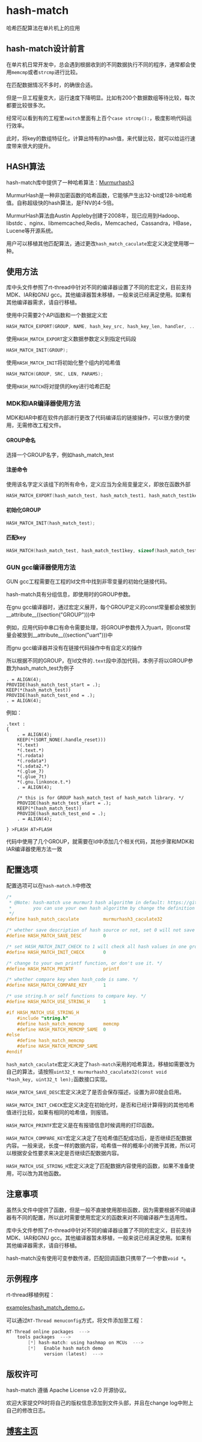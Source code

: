 # hash-match

哈希匹配算法在单片机上的应用

## hash-match设计前言

在单片机日常开发中，总会遇到根据收到的不同数据执行不同的程序，通常都会使用`memcmp`或者`strcmp`进行比较。

在匹配数据情况不多时，的确很合适。

但是一旦工程量变大，运行速度下降明显。比如有200个数据数组等待比较，每次都要比较很多次。

经常可以看到有的工程里`switch`里面有上百个`case strcmp():`，极度影响代码运行效率。

此时，将key的数组特征化，计算出特有的hash值，来代替比较，就可以给运行速度带来很大的提升。

## HASH算法

hash-match库中提供了一种哈希算法：[Murmurhash3](https://github.com/aappleby/smhasher)

MurmurHash是一种非加密函数的哈希函数，它能够产生出32-bit或128-bit哈希值。自称超级快的hash算法，是FNV的4-5倍。

MurmurHash算法由Austin Appleby创建于2008年，现已应用到Hadoop、libstdc 、nginx、libmemcached,Redis，Memcached，Cassandra，HBase，Lucene等开源系统。

用户可以移植其他匹配算法，通过更改`hash_match_caculate`宏定义决定使用哪一种。

## 使用方法

库中头文件参照了rt-thread中针对不同的编译器设置了不同的宏定义，目前支持MDK、IAR和GNU gcc。其他编译器暂未移植，一般来说已经满足使用。如果有其他编译器需求，请自行移植。

使用中只需要2个API函数和一个数据定义宏

```c
HASH_MATCH_EXPORT(GROUP, NAME, hash_key_src, hash_key_len, handler, ...);
```

使用`HASH_MATCH_EXPORT`定义数据参数定义到指定代码段

```c
HASH_MATCH_INIT(GROUP);
```

使用`HASH_MATCH_INIT`将初始化整个组内的哈希值

```c
HASH_MATCH(GROUP, SRC, LEN, PARAMS);
```

使用`HASH_MATCH`将对提供的key进行哈希匹配

### MDK和IAR编译器使用方法

MDK和IAR中都在软件内部进行更改了代码编译后的链接操作，可以很方便的使用，无需修改工程文件。

#### GROUP命名

选择一个GROUP名字，例如hash_match_test

#### 注册命令

使用该名字定义该组下的所有命令，定义应当为全局变量定义，即放在函数外部

```c
HASH_MATCH_EXPORT(hash_match_test, hash_match_test1, hash_match_test1key, sizeof(hash_match_test1key), hash_match_test1func, "this is test 1");
```

#### 初始化GROUP

```c
HASH_MATCH_INIT(hash_match_test);
```

#### 匹配key

```c
HASH_MATCH(hash_match_test, hash_match_test1key, sizeof(hash_match_test1key), NULL);
```

### GUN gcc编译器使用方法

GUN gcc工程需要在工程的ld文件中找到非零变量的初始化链接代码。

hash-match具有分组信息，即使用时的GROUP参数。

在gnu gcc编译器时，通过宏定义展开，每个GROUP定义的const常量都会被放到__attribute__((section("GROUP")))中

例如，应用代码中串口有命令需要处理，将GROUP参数传入为uart，则const常量会被放到__attribute__((section("uart")))中

而gnu gcc编译器并没有在链接代码操作中有自定义的操作

所以根据不同的GROUP，在ld文件的`.text`段中添加代码，本例子将以GROUP参数为hash_match_test为例子

```ld
. = ALIGN(4);
PROVIDE(hash_match_test_start = .);
KEEP(*(hash_match_test))
PROVIDE(hash_match_test_end = .);
. = ALIGN(4);
```

例如：

```ld
.text :
{
    . = ALIGN(4);
    KEEP(*(SORT_NONE(.handle_reset)))
    *(.text)
    *(.text.*)
    *(.rodata)
    *(.rodata*)
    *(.sdata2.*)
    *(.glue_7)
    *(.glue_7t)
    *(.gnu.linkonce.t.*)
    . = ALIGN(4);

    /* this is for GROUP hash_match_test of hash_match library. */
    PROVIDE(hash_match_test_start = .);
    KEEP(*(hash_match_test))
    PROVIDE(hash_match_test_end = .);
    . = ALIGN(4);

} >FLASH AT>FLASH 
```

代码中使用了几个GROUP，就需要在ld中添加几个相关代码，其他步骤和MDK和IAR编译器使用方法一致

## 配置选项

配置选项可以在`hash-match.h`中修改

```c
/*
 * @Note: hash-match use murmur3 hash algorithm in default: https://github.com/aappleby/smhasher.
 *        you can use your own hash algorithm by change the definition "hash_match_caculate".
 */
#define hash_match_caculate         murmurhash3_caculate32

/* whether save description of hash source or not, set 0 will not save description. */
#define HASH_MATCH_SAVE_DESC        0

/* set HASH_MATCH_INIT_CHECK to 1 will check all hash values in one group during init a group, report if some hash value is duplicated. */
#define HASH_MATCH_INIT_CHECK       0

/* change to your own printf function, or don't use it. */
#define HASH_MATCH_PRINTF           printf

/* whether compare key when hash_code is same. */
#define HASH_MATCH_COMPARE_KEY      1

/* use string.h or self functions to compare key. */
#define HASH_MATCH_USE_STRING_H     1

#if HASH_MATCH_USE_STRING_H
    #include "string.h"
    #define hash_match_memcmp       memcmp
    #define HASH_MATCH_MEMCMP_SAME  0
#else
    #define hash_match_memcmp
    #define HASH_MATCH_MEMCMP_SAME
#endif
```

`hash_match_caculate`宏定义决定了`hash-match`采用的哈希算法，移植如需要改为自己的算法，请按照`uint32_t murmurhash3_caculate32(const void *hash_key, uint32_t len);`函数接口实现。

`HASH_MATCH_SAVE_DESC`宏定义决定了是否会保存描述，设置为非0就会启用。

`HASH_MATCH_INIT_CHECK`宏定义决定在初始化时，是否和已经计算得到的其他哈希值进行比较，如果有相同的哈希值，则报错。

`HASH_MATCH_PRINTF`宏定义是在有报错信息时候调用的打印函数。

`HASH_MATCH_COMPARE_KEY`宏定义决定了在哈希值匹配成功后，是否继续匹配数据内容。一般来说，长度一样的数据内容，哈希值一样的概率小的微乎其微，所以可以根据安全性要求来决定是否继续匹配数据内容。

`HASH_MATCH_USE_STRING_H`宏定义决定了匹配数据内容使用的函数，如果不准备使用，可以改为其他函数。

## 注意事项

虽然头文件中提供了函数，但是一般不直接使用那些函数，因为需要根据不同编译器有不同的配置，所以此时需要使用宏定义的函数来对不同编译器产生适用性。

库中头文件参照了rt-thread中针对不同的编译器设置了不同的宏定义，目前支持MDK、IAR和GNU gcc。其他编译器暂未移植，一般来说已经满足使用。如果有其他编译器需求，请自行移植。

hash-match没有使用可变参数传递，匹配回调函数只携带了一个参数`void *`。

## 示例程序

rt-thread移植例程：

[examples/hash_match_demo.c](https://github.com/smartmx/hash-match/tree/main/examples/hash_match_demo.c)。

可以通过`RT-Thread menuconfig`方式，将文件添加至工程：

```c
RT-Thread online packages  --->
    tools packages  --->
        [*] hash-match: using hashmap on MCUs  --->
        [*]   Enable hash match demo
              version (latest)  --->
```

## 版权许可

hash-match 遵循 Apache License v2.0 开源协议。

欢迎大家提交PR时将自己的版权信息添加到文件头部，并且在change log中附上自己的修改日志。

## [博客主页](https://blog.maxiang.vip/)
